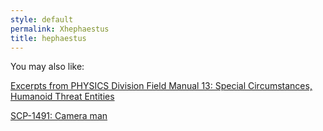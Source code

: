 ```yaml
---
style: default
permalink: Xhephaestus
title: hephaestus
---
```

You may also like:

[Excerpts from PHYSICS Division Field Manual 13: Special Circumstances, Humanoid Threat Entities](http://scp-wiki.net/goc-supplemental-humanoid-guide)

[SCP-1491: Camera man](http://scp-wiki.net/scp-1491)

